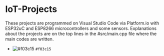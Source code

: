 # IoT-Projects
These projects are programmed on Visual Studio Code via Platform.io with ESP32uC and ESP8266 microcontrollers and some sensors.
Explanations about the projects are on the top lines in the #src/main.cpp file where the main codes are written.
- ![#f03c15](https://via.placeholder.com/15/f03c15/000000?text=+) `#f03c15`
